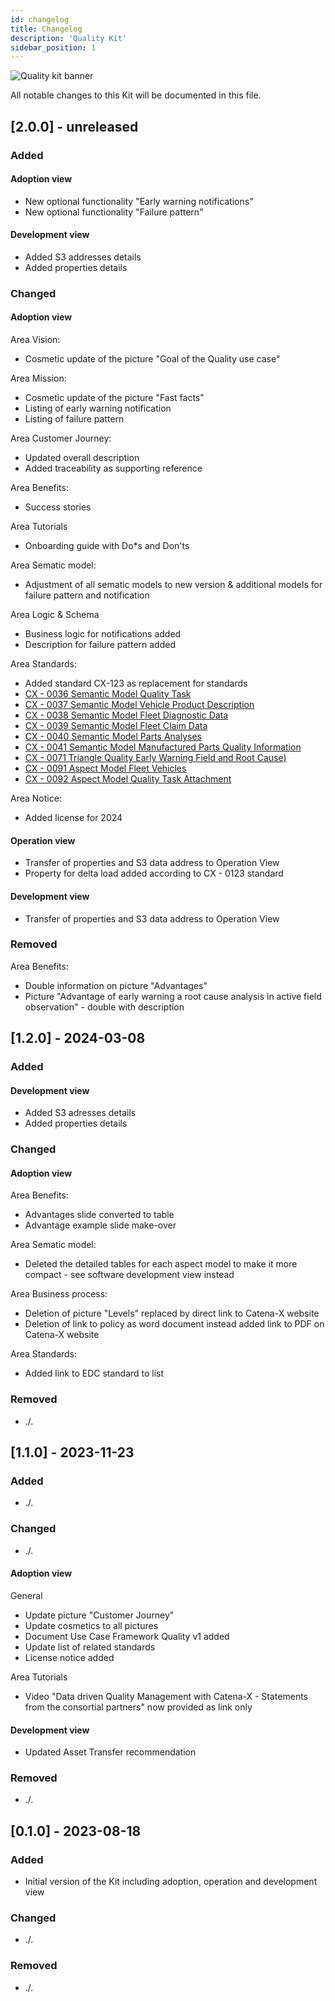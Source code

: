 ```yaml
---
id: changelog
title: Changelog
description: 'Quality Kit'
sidebar_position: 1
---
```


![Quality kit banner](@site/static/img/kits\data-driven-quality-management\ddqm-kit-logo.svg)

All notable changes to this Kit will be documented in this file.

## [2.0.0] - unreleased

### Added

#### Adoption view

- New optional functionality "Early warning notifications"
- New optional functionality "Failure pattern"

#### Development view

- Added S3 addresses details
- Added properties details

### Changed

#### Adoption view

Area Vision:

- Cosmetic update of the picture "Goal of the Quality use case"

Area Mission:

- Cosmetic update of the picture "Fast facts"
- Listing of early warning notification
- Listing of failure pattern

Area Customer Journey:

- Updated overall description
- Added traceability as supporting reference

Area Benefits:

- Success stories

Area Tutorials

- Onboarding guide with Do\*s and Don'ts

Area Sematic model:

- Adjustment of all sematic models to new version & additional models for failure pattern and notification

Area Logic & Schema

- Business logic for notifications added
- Description for failure pattern added

Area Standards:

- Added standard CX-123 as replacement for standards
- [CX - 0036 Semantic Model Quality Task](https://catena-x.net/fileadmin/user_upload/Standard-Bibliothek/Update_PDF_Maerz/PLM_Quality_Use_Case_Live_Quality_Loops/CX_-_0041_Semantic_Model_Manufactured_Parts_Quality_Information_v_1.0.1.pdf)
- [CX - 0037 Semantic Model Vehicle Product Description](https://eclipse-tractusx.github.io/docs-kits/kits/data-driven-quality-management-kit/changelog)
- [CX - 0038 Semantic Model Fleet Diagnostic Data](https://catena-x.net/fileadmin/user_upload/Standard-Bibliothek/Update_PDF_Maerz/PLM_Quality_Use_Case_Live_Quality_Loops/CX_-_0038_Semantic_Model_Fleet_Diagnostic_Data__v_1.0.1.pdf)
- [CX - 0039 Semantic Model Fleet Claim Data](https://eclipse-tractusx.github.io/docs-kits/kits/data-driven-quality-management-kit/changelog)
- [CX - 0040 Semantic Model Parts Analyses](https://catena-x.net/fileadmin/user_upload/Standard-Bibliothek/Update_PDF_Maerz/PLM_Quality_Use_Case_Live_Quality_Loops/CX_-_0036_Semantic_Model_Quality_Task_v_1.0.1.pdf)
- [CX - 0041 Semantic Model Manufactured Parts Quality Information](https://catena-x.net/fileadmin/user_upload/Standard-Bibliothek/Update_PDF_Maerz/PLM_Quality_Use_Case_Live_Quality_Loops/CX_-_0037_Semantic_Model_Vehicle_Product_Description_v_1.0.1.pdf)
- [CX - 0071 Triangle Quality Early Warning Field and Root Cause)](https://eclipse-tractusx.github.io/docs-kits/kits/data-driven-quality-management-kit/changelog)
- [CX - 0091 Aspect Model Fleet Vehicles](https://catena-x.net/fileadmin/user_upload/Standard-Bibliothek/Update_September23/CX-0091-AspectModelFleetVehicles-v.1.0.0.pdf)
- [CX - 0092 Aspect Model Quality Task Attachment](https://eclipse-tractusx.github.io/docs-kits/kits/data-driven-quality-management-kit/changelog#top)

Area Notice:

- Added license for 2024

#### Operation view

- Transfer of properties and S3 data address to Operation View
- Property for delta load added according to CX - 0123 standard

#### Development view

- Transfer of properties and S3 data address to Operation View

### Removed

Area Benefits:

- Double information on picture "Advantages"
- Picture "Advantage of early warning a root cause analysis in active field observation" - double with description

## [1.2.0] - 2024-03-08

### Added

#### Development view

- Added S3 adresses details
- Added properties details

### Changed

#### Adoption view

Area Benefits:

- Advantages slide converted to table
- Advantage example slide make-over

Area Sematic model:

- Deleted the detailed tables for each aspect model to make it more compact - see software development view instead

Area Business process:

- Deletion of picture "Levels" replaced by direct link to Catena-X website
- Deletion of link to policy as word document instead added link to PDF on Catena-X website

Area Standards:

- Added link to EDC standard to list

### Removed

- ./.

## [1.1.0] - 2023-11-23

### Added

- ./.

### Changed

- ./.

#### Adoption view

General

- Update picture "Customer Journey"
- Update cosmetics to all pictures
- Document Use Case Framework Quality v1 added
- Update list of related standards
- License notice added

Area Tutorials

- Video "Data driven Quality Management with Catena-X - Statements from the consortial partners" now provided as link
  only

#### Development view

- Updated Asset Transfer recommendation

### Removed

- ./.

## [0.1.0] - 2023-08-18

### Added

- Initial version of the Kit including adoption, operation and development view

### Changed

- ./.

### Removed

- ./.
